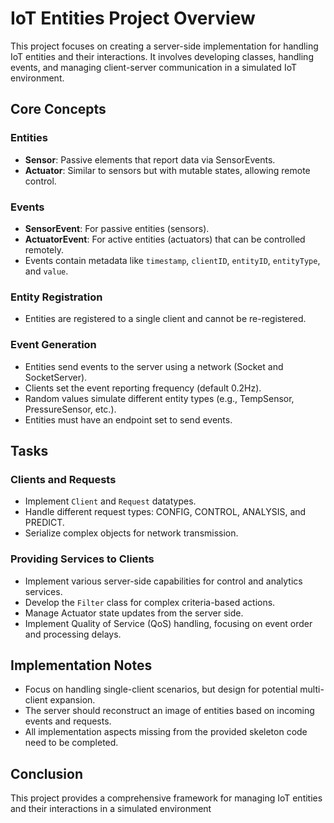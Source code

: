 # IoT Entities Project Overview

This project focuses on creating a server-side implementation for handling IoT entities and their interactions. It involves developing classes, handling events, and managing client-server communication in a simulated IoT environment.

## Core Concepts

### Entities
- **Sensor**: Passive elements that report data via SensorEvents.
- **Actuator**: Similar to sensors but with mutable states, allowing remote control.

### Events
- **SensorEvent**: For passive entities (sensors).
- **ActuatorEvent**: For active entities (actuators) that can be controlled remotely.
- Events contain metadata like `timestamp`, `clientID`, `entityID`, `entityType`, and `value`.

### Entity Registration
- Entities are registered to a single client and cannot be re-registered.

### Event Generation
- Entities send events to the server using a network (Socket and SocketServer).
- Clients set the event reporting frequency (default 0.2Hz).
- Random values simulate different entity types (e.g., TempSensor, PressureSensor, etc.).
- Entities must have an endpoint set to send events.

## Tasks

### Clients and Requests
- Implement `Client` and `Request` datatypes.
- Handle different request types: CONFIG, CONTROL, ANALYSIS, and PREDICT.
- Serialize complex objects for network transmission.

### Providing Services to Clients
- Implement various server-side capabilities for control and analytics services.
- Develop the `Filter` class for complex criteria-based actions.
- Manage Actuator state updates from the server side.
- Implement Quality of Service (QoS) handling, focusing on event order and processing delays.

## Implementation Notes
- Focus on handling single-client scenarios, but design for potential multi-client expansion.
- The server should reconstruct an image of entities based on incoming events and requests.
- All implementation aspects missing from the provided skeleton code need to be completed.

## Conclusion
This project provides a comprehensive framework for managing IoT entities and their interactions in a simulated environment
